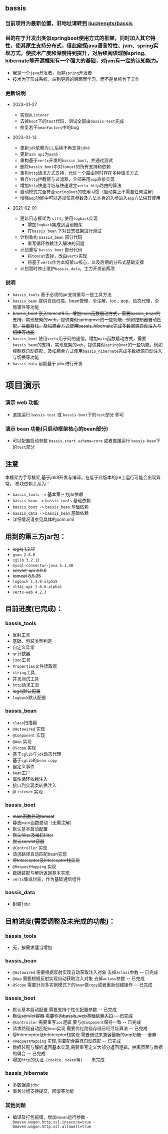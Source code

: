 bassis
---------------------------
### 当前项目为最新位置，旧地址请转到 [liuchengts/bassis](https://github.com/liuchengts/bassis)

### 目的在于开发出类似springboot使用方式的框架，同时加入其它特性，使其原生支持分布式，借此窥探java语言特性、jvm、spring实现方式，使技术广度和深度得到提升，对后续阅读理解spring、hibernate等开源框架有一个强大的基础，对jvm有一定的认知能力。

* 我是一个`java`开发者，而非`spring`开发者
* 技术为了形成系统，站到更高的层面而学习，而不是单纯为了工作

### 更新说明
- 2023-01-27
  - 实现`@Listener`
  - 去掉`boot`下的`test`代码，测试全部由`bassis-test`完成
  - 修复若干`beanFactory`中的bug
- 2023-01-13
  - 更新`jdk`依赖为`11`,后续不再支持`jdk8`
  - 更新`asm api`为`asm5`
  - 重构基于`vertx`开发的`bassis_boot`，并通过测试
  - 删除`bassis_boot`中对`tomcat`的所有支持和依赖
  - 重构`http`请求方式支持，允许一个路由同时存在多种请求方式
  - 丢弃`http`拦截器与过滤器，全部采用`aop`直接实现
  - 增加`http`快速寻址与快速建立`vertx http`路由的算法
  - 启动模式完全符合`springBoot`的使用习惯（启动类上不需要任何注解）
  - 增强`aop`功能中可以追加任意参数及方法本身的入参进入`aop`方法供其使用

- 2021-02-01 
  - 更新日志框架为 ```slf4j``` 使用```logback```实现
    - 增加```logback```集成到当前框架
    - 在```bassis_bean``` 下对日志框架进行测试
  - 计划重构 ```bassis_bean``` 部分代码
    - 重写循环依赖注入解决的问题
  - 计划重写 ```bassis_boot``` 部分代码
    - 将```tomcat```去掉，改由```vertx```实现
    - 将基于```vertx```作为本框架```io```核心，以及后期的分布式基础支撑
  - 计划暂时停止维护```bassis_data```，主力开发前两项
   
### 说明

* `bassis_tools` 基于必须的jar支持重写一些工具方法
* `bassis_bean`  提供自动扫描、bean管理、全注解、ioc、aop、动态代理，全局事件等功能
* ~~bassis_boot  嵌入tomcat8.5，增加main函数启动方式，需要bassis_bean的支持，实现框架的web，提供类似springmvc的一些功能，例如控制器自动匹配、拦截器栈、及松耦合方式使用bassis_hibernate完成多数据源自动注入与切换等功能~~
* `bassis_boot` 使用`vertx`用于网络通信，增加`main`函数启动方式，需要`bassis_bean`的支持，实现框架的`web`，提供类似`springBoot`的一些功能，例如控制器自动匹配、及松耦合方式使用`bassis_hibernate`完成多数据源自动注入与切换等功能
* `bassis_data`  前期基于`jdbc`进行开发

# 项目演示
### 演示 web 功能
* 直接运行 `bassis-test` 或 `bassis-boot`下的`test`部分 即可
### 演示 bean 功能(只启动框架核心的bean部分)
* 可以配置启动参数 `bassis.start.schema=core` 或者直接运行 `bassis-bean`下的`test`部分

## 注意

本框架为手写框架,基于jdk8开发与编译，在低于此版本的jre上运行可能会出现异常。
模块依赖关系为：
*  `bassis_tools ->`   基本第三方jar依赖
*  `bassis_bean ->`   `bassis_tools` 基础依赖
*  `bassis_boot ->`   `bassis_bean` 基础依赖
*  `bassis_data ->`   `bassis_bean` 基础依赖
*  详细情况请参见具体的pom.xml

## 用到的第三方jar包：

* ~~log4j 1.2.17~~
* `gson 2.8.0`
* `cglib 3.2.12`
* `mysql-connector-java 5.1.40`
* ~~servlet-api 4.0.0~~
* ~~tomcat 8.5.35~~
* `logback 1.3.0-alpha5`
* `slf4j-api 2.0.0-alpha1`
* `vertx-web 4.2.3`

## 目前进度(已完成)：
 
### bassis_tools
* 反射工具
* 基础、包装类型判定
* 自定义异常
* `gc`计数器
* `json`工具
* `Properties`文件读取器
* `string`工具
* 并发测试工具
* `http`请求工具
* ~~log4j默认配置~~
* `logback`默认配置

### bassis_bean
* `class`扫描器
* `@Autowired` 实现
* `@Component` 实现
* `@Aop` 实现
* `@Scope` 实现
* 基于`cglib`与`jdk`动态代理
* 基于`cglib`的`bean copy`
* 自定义事件
* `bean`工厂
* 属性循环依赖注入
* 接口到实现类转换注入
* `@Listener` 实现

### bassis_boot
* ~~main函数启动tomcat~~
* 静态`main`函数启动（无需注解）
* 默认基本启动配置
* ~~默认filter及编码filter~~
* ~~默认servlet容器~~
* `@Controller` 实现
* 请求路径自动匹配bean实现
* ~~@Interceptor及Interceptor栈实现~~
* `@RequestMapping` 实现
* 数据装配与解析返回基本实现
* `vertx`集成封装，作为基础通信组件

### bassis_data
* 封装`jdbc`

## 目前进度(需要调整及未完成的功能)：

### bassis_tools
* 无，按需求适当增加

### bassis_bean
* `@Autowired` 需要根据反射实现自动获取注入对象 去掉`aclass`参数 -- 已完成
* `@Aop` 需要根据反射实现自动获取注入对象 去掉`aclass`参数 -- 已完成
* `@Scope` 需要针对多实例模式下的`bean`做`copy`或者重新创建操作 -- 已完成

### bassis_boot
* 默认基本启动配置 需要支持个性化配置参数 -- 已完成
* ~~默认servlet容器 需要作为bassis_web基础依赖入口 -- 已完成~~
* `@Controller` 需要重写`ioc`逻辑 要与`@Component`保持一致 -- 已完成
* 请求路径自动匹配`bean`实现 需要优化路径存储已经寻址算法 -- 已完成
* ~~@Interceptor及Interceptor栈实现 需要调试来兼容最新的aop功能 -- 舍弃~~
* `@RequestMapping` 实现,需要配合路径自动匹配 -- 已完成
* 数据装配与解析返回基本实现,需要重写定义大部分返回逻辑，抽离页面与数据的耦合 -- 已完成
* 增加`http`的认证（`cookie、token`等） -- 未完成

### bassis_hibernate
* 多数据源`jdbc`
* 事务分组支持提交、回滚等功能

### 其他问题
* 编译及打包报错，增加`maven`运行参数 `-Dmaven.wagon.http.ssl.insecure=true -Dmaven.wagon.http.ssl.allowall=true`

